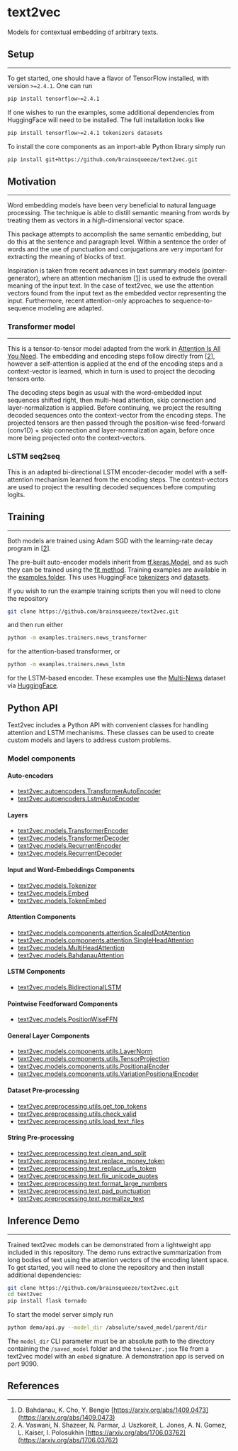 # text2vec

Models for contextual embedding of arbitrary texts.

## Setup
---

To get started, one should have a flavor of TensorFlow installed, with version `>=2.4.1`. One can run
```bash
pip install tensorflow>=2.4.1
```
If one wishes to run the examples, some additional dependencies from HuggingFace will need to be installed. The full installation looks like
```bash
pip install tensorflow>=2.4.1 tokenizers datasets
```

To install the core components as an import-able Python library simply run

```bash
pip install git+https://github.com/brainsqueeze/text2vec.git
```

## Motivation
---

Word embedding models have been very beneficial to natural language processing. The technique is able to distill semantic meaning from words by treating them as vectors in a high-dimensional vector space.

This package attempts to accomplish the same semantic embedding, but do this at the sentence and paragraph level. Within a sentence the order of words and the use of punctuation and conjugations are very important for extracting the meaning of blocks of text.

Inspiration is taken from recent advances in text summary models (pointer-generator), where an attention mechanism [[1](https://arxiv.org/abs/1409.0473)] is used to extrude the overall meaning of the input text. In the case of text2vec, we use the attention vectors found from the input text as the embedded vector representing the input. Furthermore, recent attention-only approaches to sequence-to-sequence modeling are adapted.


### Transformer model
---

This is a tensor-to-tensor model adapted from the work in [Attention Is All You Need](https://arxiv.org/abs/1706.03762). The embedding and encoding steps follow directly from [[2](https://arxiv.org/abs/1706.03762)], however a self-attention is applied at the end of the encoding steps and a context-vector is learned, which in turn is used to project the decoding tensors onto.

The decoding steps begin as usual with the word-embedded input sequences shifted right, then multi-head attention, skip connection and layer-normalization is applied. Before continuing, we project the resulting decoded sequences onto the context-vector from the encoding steps. The projected tensors are then passed through the position-wise feed-forward (conv1D) + skip connection and layer-normalization again, before once more being projected onto the context-vectors.

### LSTM seq2seq

This is an adapted bi-directional LSTM encoder-decoder model with a self-attention mechanism learned from the encoding steps. The context-vectors are used to project the resulting decoded sequences before computing logits.
 

## Training
---

Both models are trained using Adam SGD with the learning-rate decay program in [[2](https://arxiv.org/abs/1706.03762)].

The pre-built auto-encoder models inherit from [tf.keras.Model](https://www.tensorflow.org/api_docs/python/tf/keras/Model), and as such they can be trained using the [fit method](https://www.tensorflow.org/api_docs/python/tf/keras/Model#fit). Training examples are available in the [examples folder](./examples/trainers). This uses HuggingFace [tokenizers](https://huggingface.co/docs/tokenizers/python/latest/) and [datasets](https://huggingface.co/docs/datasets/master/).

If you wish to run the example training scripts then you will need to clone the repository
```bash
git clone https://github.com/brainsqueeze/text2vec.git
```
and then run either 
```bash
python -m examples.trainers.news_transformer
```
for the attention-based transformer, or 
```bash
python -m examples.trainers.news_lstm
```
for the LSTM-based encoder. These examples use the [Multi-News](https://github.com/Alex-Fabbri/Multi-News) dataset via [HuggingFace](https://huggingface.co/datasets/multi_news).


## Python API

Text2vec includes a Python API with convenient classes for handling attention and LSTM mechanisms. These classes can be used to create custom models and layers to address custom problems.

### Model components

#### Auto-encoders

  - [text2vec.autoencoders.TransformerAutoEncoder](/text2vec/autoencoders.py#L12)
  - [text2vec.autoencoders.LstmAutoEncoder](/text2vec/models/transformer.py#L190)

#### Layers

  - [text2vec.models.TransformerEncoder](/text2vec/models/transformer.py#L8)
  - [text2vec.models.TransformerDecoder](/text2vec/models/transformer.py#L78)
  - [text2vec.models.RecurrentEncoder](/text2vec/models/sequential.py#L9)
  - [text2vec.models.RecurrentDecoder](/text2vec/models/sequential.py#L65)

#### Input and Word-Embeddings Components

  - [text2vec.models.Tokenizer](/text2vec/models/components/text_inputs.py#L5)
  - [text2vec.models.Embed](/text2vec/models/components/text_inputs.py#L36)
  - [text2vec.models.TokenEmbed](/text2vec/models/components/text_inputs.py#L116)

#### Attention Components

  - [text2vec.models.components.attention.ScaledDotAttention](/text2vec/models/components/attention.py#L7)
  - [text2vec.models.components.attention.SingleHeadAttention](/text2vec/models/components/attention.py#L115)
  - [text2vec.models.MultiHeadAttention](/text2vec/models/components/attention.py#L179)
  - [text2vec.models.BahdanauAttention](/text2vec/models/components/attention.py#L57)

#### LSTM Components

  - [text2vec.models.BidirectionalLSTM](/text2vec/models/components/recurrent.py#L5)

#### Pointwise Feedforward Components

  - [text2vec.models.PositionWiseFFN](/text2vec/models/components/feed_forward.py#L4)

#### General Layer Components

  - [text2vec.models.components.utils.LayerNorm](/text2vec/models/components/utils.py#L6)
  - [text2vec.models.components.utils.TensorProjection](/text2vec/models/components/utils.py#L43)
  - [text2vec.models.components.utils.PositionalEncder](/text2vec/models/components/utils.py#L77)
  - [text2vec.models.components.utils.VariationPositionalEncoder](/text2vec/models/components/utils.py#L122)

#### Dataset Pre-processing
  
  - [text2vec.preprocessing.utils.get_top_tokens](/text2vec/preprocessing/utils.py#L9)
  - [text2vec.preprocessing.utils.check_valid](/text2vec/preprocessing/utils.py#L46)
  - [text2vec.preprocessing.utils.load_text_files](/text2vec/preprocessing/utils.py#L68)

#### String Pre-processing

  - [text2vec.preprocessing.text.clean_and_split](/text2vec/preprocessing/text.py#L6)
  - [text2vec.preprocessing.text.replace_money_token](/text2vec/preprocessing/text.py#L27)
  - [text2vec.preprocessing.text.replace_urls_token](/text2vec/preprocessing/text.py#L43)
  - [text2vec.preprocessing.text.fix_unicode_quotes](/text2vec/preprocessing/text.py#L60)
  - [text2vec.preprocessing.text.format_large_numbers](/text2vec/preprocessing/text.py#L78)
  - [text2vec.preprocessing.text.pad_punctuation](/text2vec/preprocessing/text.py#L95)
  - [text2vec.preprocessing.text.normalize_text](/text2vec/preprocessing/text.py#L113)


## Inference Demo
---

Trained text2vec models can be demonstrated from a lightweight app included in this repository. The demo runs extractive summarization from long bodies of text using the attention vectors of the encoding latent space. To get started, you will need to clone the repository and then install additional dependencies:
```bash
git clone https://github.com/brainsqueeze/text2vec.git
cd text2vec
pip install flask tornado
```
To start the model server simply run 
```bash
python demo/api.py --model_dir /absolute/saved_model/parent/dir
```
The `model_dir` CLI parameter must be an absolute path to the directory containing the `/saved_model` folder and the `tokenizer.json` file from a text2vec model with an `embed` signature. A demonstration app is served on port 9090.

## References
---

1. D. Bahdanau, K. Cho, Y. Bengio [https://arxiv.org/abs/1409.0473](https://arxiv.org/abs/1409.0473)
2. A. Vaswani, N. Shazeer, N. Parmar, J. Uszkoreit, L. Jones, A. N. Gomez, L. Kaiser, I. Polosukhin [https://arxiv.org/abs/1706.03762](https://arxiv.org/abs/1706.03762)

